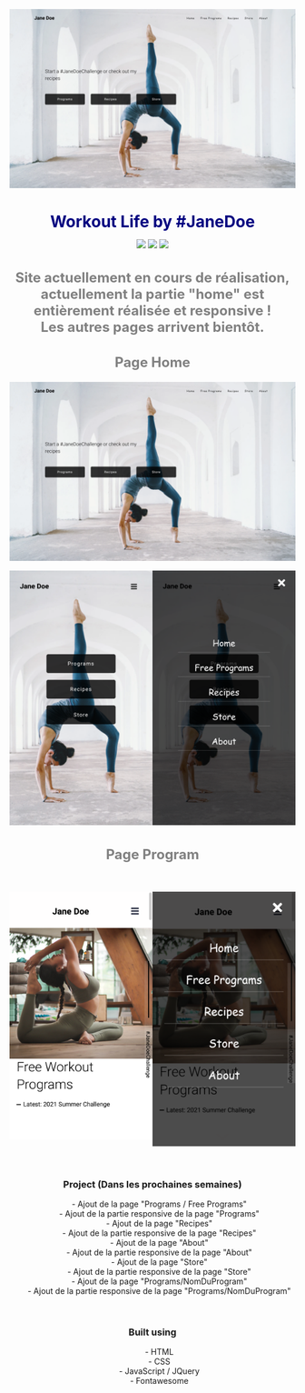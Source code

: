 <p align="center">
    <a href="https://anggiie.github.io/Site-Workout-Life/">
        <img src="./src/capts/Capture d’écran 2021-04-30 à 23.57.46.png" width="550" alt="Workout Life Home Page"/>
    </a>
</p>

<h1 align="center" style="border-bottom: none !important; margin-bottom: 5px !important; text-decoration: none; font-size: 28px; color: navy;">
    Workout Life by #JaneDoe
</h1>
  
<p align="center">
    <a href="instagram" style="text-decoration: none;">
      <img src="https://img.shields.io/badge/Instagram-E4405F?style=for-the-badge&logo=instagram&logoColor=white">
    </a>
    <a href="" style="text-decoration: none;">
        <img src="https://img.shields.io/badge/LinkedIn-0077B5?style=for-the-badge&logo=linkedin&logoColor=white">
    </a>
    <a href="" style="text-decoration: none;">
        <img src="https://img.shields.io/badge/GitHub-100000?style=for-the-badge&logo=github&logoColor=white">
    </a>
</p>

<h2 align="center" style="color: grey; font-size: 24px;">
    Site actuellement en cours de réalisation, actuellement la partie "home" est entièrement réalisée et responsive !
    <br>
    Les autres pages arrivent bientôt.
</h2>

<h2 align="center" style="color: grey; font-size: 24px;">
    Page Home
</h2>
<p align="center">
    <a href="">
        <img src="./src/capts/Capture d’écran 2021-04-30 à 23.57.46.png" width="550" alt=""/>
    </a>
</p>
<p align="center" style="display: flex; justify-content: space-around;">
    <a href="https://anggiie.github.io/Site-Workout-Life/" style="text-decoration: none;">
        <img src="./src/capts/Capture d’écran 2021-04-30 à 23.57.59.png" width="400" alt=""/>
    </a>
    <a href="https://anggiie.github.io/Site-Workout-Life/" style="text-decoration: none;">
        <img src="./src/capts/Capture d’écran 2021-04-30 à 23.58.01.png" width="400" alt=""/>
    </a>
</p>

<h2 align="center" style="color: grey; font-size: 24px;">
    Page Program
</h2>
<p align="center">
    <a href="">
        <img src="./src/capts/Capture d’écran 2021-05-03 à 01.04.35.png" width="550" alt=""/>
    </a>
</p>
<p align="center" style="display: flex; justify-content: space-around;">
    <a href="https://anggiie.github.io/Site-Workout-Life/" style="text-decoration: none;">
        <img src="./src/capts/Capture d’écran 2021-05-03 à 01.04.06.png" width="400" alt=""/>
    </a>
    <a href="https://anggiie.github.io/Site-Workout-Life/" style="text-decoration: none;">
        <img src="./src/capts/Capture d’écran 2021-05-03 à 01.11.17.png" width="400" alt=""/>
    </a>
</p>
<br>
<div align="center">
    <h3> Project (Dans les prochaines semaines)</h3>
    <ul>
        <li style="list-style: none;">- Ajout de la page "Programs / Free Programs"</li>
        <li style="list-style: none;">- Ajout de la partie responsive de la page "Programs"</li>
        <li style="list-style: none;">- Ajout de la page "Recipes"</li>
        <li style="list-style: none;">- Ajout de la partie responsive de la page "Recipes"</li>
        <li style="list-style: none;">- Ajout de la page "About"</li>
        <li style="list-style: none;">- Ajout de la partie responsive de la page "About"</li>
        <li style="list-style: none;">- Ajout de la page "Store"</li>
        <li style="list-style: none;">- Ajout de la partie responsive de la page "Store"</li>
        <li style="list-style: none;">- Ajout de la page "Programs/NomDuProgram"</li>
        <li style="list-style: none;">- Ajout de la partie responsive de la page "Programs/NomDuProgram"</li>
    </ul> 
</div>
<br>
<div align="center">
    <h3> Built using</h3>
    <ul>
        <li style="list-style: none;">- HTML</li>
        <li style="list-style: none;">- CSS</li>
        <li style="list-style: none;">- JavaScript / JQuery</li>
        <li style="list-style: none;">- Fontawesome</li>
    </ul>
</div>